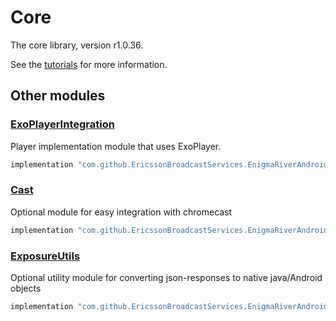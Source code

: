 # Core

The core library, version r1.0.36.

See the [tutorials](tutorials/index.md) for more information.

## Other modules

### [ExoPlayerIntegration](https://github.com/EricssonBroadcastServices/EnigmaRiverAndroidExoPlayerIntegration/tree/r1.0.36)

<p>Player implementation module that uses ExoPlayer.</p>

```gradle
implementation "com.github.EricssonBroadcastServices.EnigmaRiverAndroid:exoplayerintegration:r1.0.36"
```

### [Cast](https://github.com/EricssonBroadcastServices/EnigmaRiverAndroidCast/tree/r1.0.36)

<p>Optional module for easy integration with chromecast</p>

```gradle
implementation "com.github.EricssonBroadcastServices.EnigmaRiverAndroid:cast:r1.0.36"
```

### [ExposureUtils](https://github.com/EricssonBroadcastServices/EnigmaRiverAndroidExposureUtils/tree/r1.0.36)

<p>Optional utility module for converting json-responses to native java/Android objects</p>

```gradle
implementation "com.github.EricssonBroadcastServices.EnigmaRiverAndroid:exposureUtils:r1.0.36"
```
